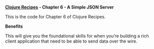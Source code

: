 **[Clojure Recipes](https://github.com/juliangamble/clojure-recipes) - Chapter 6 - A Simple JSON Server**

This is the code for Chapter 6 of Clojure Recipes. 

**Benefits**

This will give you the foundational skills for when you’re building a rich client application that need to be able to send data over the wire.

